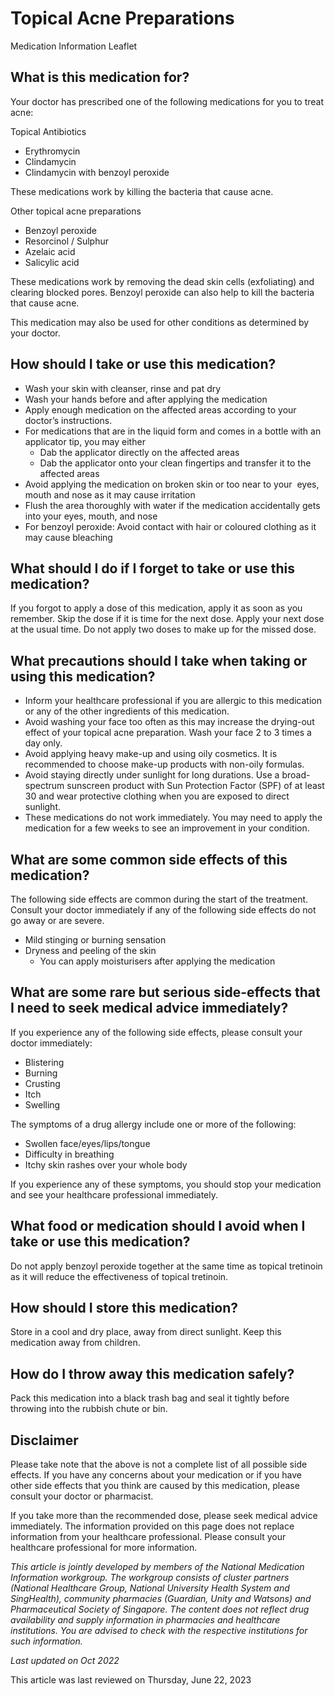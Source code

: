 # Topical Acne Preparations

Medication Information Leaflet

What is this medication for?
----------------------------

Your doctor has prescribed one of the following medications for you to treat acne:

Topical Antibiotics

* Erythromycin
* Clindamycin
* Clindamycin with benzoyl peroxide

These medications work by killing the bacteria that cause acne.

Other topical acne preparations

* Benzoyl peroxide
* Resorcinol / Sulphur
* Azelaic acid
* Salicylic acid

These medications work by removing the dead skin cells (exfoliating) and clearing blocked pores. Benzoyl peroxide can also help to kill the bacteria that cause acne.

This medication may also be used for other conditions as determined by your doctor.

How should I take or use this medication?
-----------------------------------------

* Wash your skin with cleanser, rinse and pat dry
* Wash your hands before and after applying the medication
* Apply enough medication on the affected areas according to your doctor’s instructions.
* For medications that are in the liquid form and comes in a bottle with an applicator tip, you may either
  + Dab the applicator directly on the affected areas
  + Dab the applicator onto your clean fingertips and transfer it to the affected areas
* Avoid applying the medication on broken skin or too near to your  eyes, mouth and nose as it may cause irritation
* Flush the area thoroughly with water if the medication accidentally gets into your eyes, mouth, and nose
* For benzoyl peroxide: Avoid contact with hair or coloured clothing as it may cause bleaching

What should I do if I forget to take or use this medication?
------------------------------------------------------------

If you forgot to apply a dose of this medication, apply it as soon as you remember. Skip the dose if it is time for the next dose. Apply your next dose at the usual time. Do not apply two doses to make up for the missed dose.

What precautions should I take when taking or using this medication?
--------------------------------------------------------------------

* Inform your healthcare professional if you are allergic to this medication or any of the other ingredients of this medication.
* Avoid washing your face too often as this may increase the drying-out effect of your topical acne preparation. Wash your face 2 to 3 times a day only.
* Avoid applying heavy make-up and using oily cosmetics. It is recommended to choose make-up products with non-oily formulas.
* Avoid staying directly under sunlight for long durations. Use a broad-spectrum sunscreen product with Sun Protection Factor (SPF) of at least 30 and wear protective clothing when you are exposed to direct sunlight.
* These medications do not work immediately. You may need to apply the medication for a few weeks to see an improvement in your condition.

What are some common side effects of this medication?
-----------------------------------------------------

The following side effects are common during the start of the treatment. Consult your doctor immediately if any of the following side effects do not go away or are severe.

* Mild stinging or burning sensation
* Dryness and peeling of the skin
  + You can apply moisturisers after applying the medication

What are some rare but serious side-effects that I need to seek medical advice immediately?
-------------------------------------------------------------------------------------------

If you experience any of the following side effects, please consult your doctor immediately:

* Blistering
* Burning
* Crusting
* Itch
* Swelling

The symptoms of a drug allergy include one or more of the following:

* Swollen face/eyes/lips/tongue
* Difficulty in breathing
* Itchy skin rashes over your whole body

If you experience any of these symptoms, you should stop your medication and see your healthcare professional immediately.

What food or medication should I avoid when I take or use this medication?
--------------------------------------------------------------------------

Do not apply benzoyl peroxide together at the same time as topical tretinoin as it will reduce the effectiveness of topical tretinoin.

How should I store this medication?
-----------------------------------

Store in a cool and dry place, away from direct sunlight. Keep this medication away from children.

How do I throw away this medication safely?
-------------------------------------------

Pack this medication into a black trash bag and seal it tightly before throwing into the rubbish chute or bin.

Disclaimer
----------

Please take note that the above is not a complete list of all possible side effects. If you have any concerns about your medication or if you have other side effects that you think are caused by this medication, please consult your doctor or pharmacist.

If you take more than the recommended dose, please seek medical advice immediately. The information provided on this page does not replace information from your healthcare professional. Please consult your healthcare professional for more information.

*This article is jointly developed by members of the National Medication Information workgroup. The workgroup consists of cluster partners (National Healthcare Group, National University Health System and SingHealth), community pharmacies (Guardian, Unity and Watsons) and Pharmaceutical Society of Singapore. The content does not reflect drug availability and supply information in pharmacies and healthcare institutions. You are advised to check with the respective institutions for such information.*

*Last updated on Oct 2022*

This article was last reviewed on
Thursday, June 22, 2023